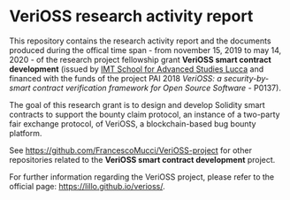 # VeriOSS research activity report

This repository contains the research activity report and the documents produced during the offical time span - from november 15, 2019 to may 14, 2020 - of the research project fellowship grant **VeriOSS smart contract development** (issued by [IMT School for Advanced Studies Lucca](https://www.imtlucca.it/en) and financed with the funds of the project PAI 2018 *VeriOSS: a security-by-smart contract verification framework for Open Source Software* - P0137).

The goal of this research grant is to design and develop Solidity smart contracts to support the bounty claim protocol, an instance of a two-party fair exchange protocol, of VeriOSS, a blockchain-based bug bounty platform.

See https://github.com/FrancescoMucci/VeriOSS-project for other repositories related to the **VeriOSS smart contract development** project.

For further information regarding the VeriOSS project, please refer to the official page: https://lillo.github.io/verioss/.
